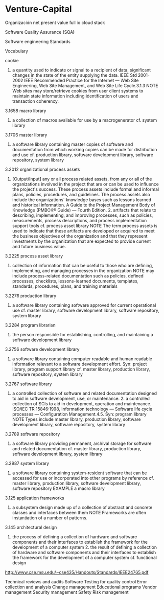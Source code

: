 # Venture-Capital
Organización net present value
 full io cloud stack
 
Software Quality Assurance (SQA)

Software engineering Standards

Vocabulary

cookie
1. a quantity used to indicate or signal to a recipient of data, significant changes in the state of the entity
supplying the data. IEEE Std 2001-2002 IEEE Recommended Practice for the Internet — Web Site
Engineering, Web Site Management, and Web Site Life Cycle.3.1.3
NOTE Web sites may store/retrieve cookies from user client systems to maintain state information including
identification of users and transaction coherency.

3.1658
macro library
1. a collection of macros available for use by a macrogenerator
cf. system library

3.1706
master library
1. a software library containing master copies of software and documentation from which working copies can
be made for distribution and use
cf. production library, software development library, software repository, system library 

3.2012
organizational process assets
1. [Output/Input] any or all process related assets, from any or all of the organizations involved in the project
that are or can be used to influence the project's success. These process assets include formal and informal
plans, policies, procedures, and guidelines. The process assets also include the organizations' knowledge
bases such as lessons learned and historical information. A Guide to the Project Management Body of
Knowledge (PMBOK® Guide) — Fourth Edition. 2. artifacts that relate to describing, implementing, and
improving processes, such as policies, measurements, process descriptions, and process implementation
support tools
cf. process asset library
NOTE The term process assets is used to indicate that these artifacts are developed or acquired to meet the
business objectives of the organization and that they represent investments by the organization that are expected to
provide current and future business value. 

3.2225
process asset library
1. collection of information that can be useful to those who are defining, implementing, and managing
processes in the organization
NOTE may include process-related documentation such as policies, defined processes, checklists, lessons-learned
documents, templates, standards, procedures, plans, and training materials 

3.2276
production library
1. a software library containing software approved for current operational use
cf. master library, software development library, software repository, system library 

3.2284
program librarian
1. the person responsible for establishing, controlling, and maintaining a software development library

3.2756
software development library
1. a software library containing computer readable and human readable information relevant to a software
development effort. Syn: project library, program support library
cf. master library, production library, software repository, system library 

3.2767
software library
1. a controlled collection of software and related documentation designed to aid in software development, use,
or maintenance. 2. a controlled collection of SCIs to aid in development, operation and maintenance. ISO/IEC
TR 15846:1998, Information technology — Software life cycle processes — Configuration Management.4.5.
Syn: program library
NOTE Types include master library, production library, software development library, software repository, system
library

3.2789
software repository
1. a software library providing permanent, archival storage for software and related documentation
cf. master library, production library, software development library, system library

3.2987
system library
1. a software library containing system-resident software that can be accessed for use or incorporated into
other programs by reference
cf. master library, production library, software development library, software repository
EXAMPLE a macro library 

3.125
application frameworks
1. a subsystem design made up of a collection of abstract and concrete classes and interfaces between them
NOTE Frameworks are often instantiation of a number of patterns. 

3.145
architectural design
1. the process of defining a collection of hardware and software components and their interfaces to establish
the framework for the development of a computer system 2. the result of defining a collection of hardware and
software components and their interfaces to establish the framework for the development of a computer
system
cf. functional design 



http://www.cse.msu.edu/~cse435/Handouts/Standards/IEEE24765.pdf

Technical reviews and audits
Software Testing for quality control
Error collection and analysis
Change management
Educational programs
Vendor management
Security management
Safety
Risk management
